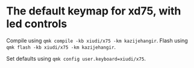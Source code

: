 # The default keymap for xd75, with led controls

Compile using `qmk compile -kb xiudi/x75 -km kazijehangir`.
Flash using `qmk flash -kb xiudi/x75 -km kazijehangir`.

Set defaults using `qmk config user.keyboard=xiudi/x75`.